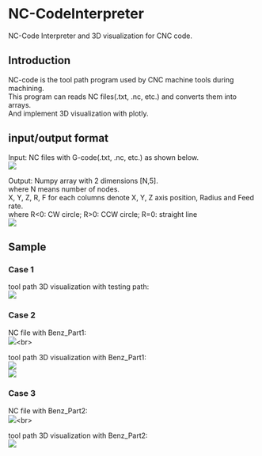 # NC-CodeInterpreter
NC-Code Interpreter and 3D visualization for CNC code.
## Introduction
NC-code is the tool path program used by CNC machine tools during machining.<br>
This program can reads NC files(.txt, .nc, etc.) and converts them into arrays.<br>
And implement 3D visualization with plotly.<br>

## input/output format
Input: NC files with G-code(.txt, .nc, etc.) as shown below.<br>
![](https://github.com/TW-ZJLin/G-CodeInterpreter/blob/main/Figures/110_testing_path.jpg)<br>

Output: Numpy array with 2 dimensions [N,5].<br> where N means number of nodes.<br>
        X, Y, Z, R, F for each columns denote X, Y, Z axis position, Radius and Feed rate.<br>
        where R<0: CW circle; R>0: CCW circle; R=0: straight line<br>
![](https://github.com/TW-ZJLin/G-CodeInterpreter/blob/main/Figures/DataArray.jpg)<br>

## Sample
### Case 1 <br>
tool path 3D visualization with testing path:<br>
![](https://github.com/TW-ZJLin/G-CodeInterpreter/blob/main/Figures/Case1.png)<br>

### Case 2 <br>
NC file with Benz_Part1:<br>
![](https://github.com/TW-ZJLin/G-CodeInterpreter/blob/main/Figures/O1001(Benz_Part1).jpg)<br>

tool path 3D visualization with Benz_Part1:<br>
![](https://github.com/TW-ZJLin/G-CodeInterpreter/blob/main/Figures/Case2-1.png)<br>
![](https://github.com/TW-ZJLin/G-CodeInterpreter/blob/main/Figures/Case2-2.png)<br>

### Case 3 <br>
NC file with Benz_Part2:<br>
![](https://github.com/TW-ZJLin/G-CodeInterpreter/blob/main/Figures/O2001(Benz_Part2).jpg)<br>

tool path 3D visualization with Benz_Part2:<br>
![](https://github.com/TW-ZJLin/G-CodeInterpreter/blob/main/Figures/Case3.png)<br>
